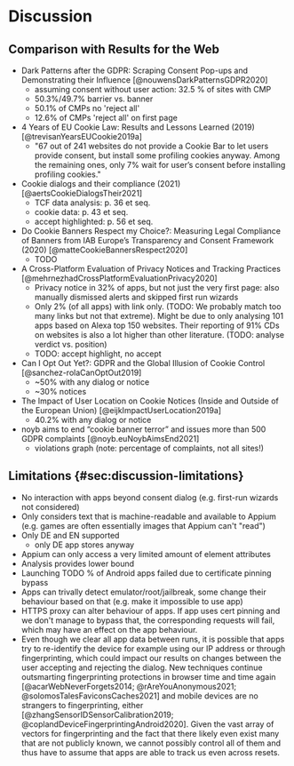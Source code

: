 # Discussion

## Comparison with Results for the Web

* Dark Patterns after the GDPR: Scraping Consent Pop-ups and Demonstrating their Influence [@nouwensDarkPatternsGDPR2020]
    * assuming consent without user action: 32.5 % of sites with CMP
    * 50.3%/49.7% barrier vs. banner
    * 50.1% of CMPs no 'reject all'
    * 12.6% of CMPs 'reject all' on first page
* 4 Years of EU Cookie Law: Results and Lessons Learned (2019) [@trevisanYearsEUCookie2019a]
    * "67 out of 241 websites do not provide a Cookie Bar to let users provide consent, but install some profiling cookies anyway. Among the remaining ones, only 7% wait for user’s consent before installing profiling cookies."
* Cookie dialogs and their compliance (2021) [@aertsCookieDialogsTheir2021]
    * TCF data analysis: p. 36 et seq.
    * cookie data: p. 43 et seq.
    * accept highlighted: p. 56 et seq.
* Do Cookie Banners Respect my Choice?: Measuring Legal Compliance of Banners from IAB Europe’s Transparency and Consent Framework (2020) [@matteCookieBannersRespect2020]
    * TODO
* A Cross-Platform Evaluation of Privacy Notices and Tracking Practices [@mehrnezhadCrossPlatformEvaluationPrivacy2020]
    * Privacy notice in 32% of apps, but not just the very first page: also manually dismissed alerts and skipped first run wizards
    * Only 2% (of all apps) with link only. (TODO: We probably match too many links but not that extreme). Might be due to only analysing 101 apps based on Alexa top 150 websites. Their reporting of 91% CDs on websites is also a lot higher than other literature. (TODO: analyse verdict vs. position)
    * TODO: accept highlight, no accept
* Can I Opt Out Yet?: GDPR and the Global Illusion of Cookie Control [@sanchez-rolaCanOptOut2019]
    * ~50% with any dialog or notice
    * ~30% notices
* The Impact of User Location on Cookie Notices (Inside and Outside of the European Union) [@eijkImpactUserLocation2019a]
    * 40.2% with any dialog or notice
* noyb aims to end “cookie banner terror” and issues more than 500 GDPR complaints [@noyb.euNoybAimsEnd2021]
    * violations graph (note: percentage of complaints, not all sites!)

## Limitations {#sec:discussion-limitations}

* No interaction with apps beyond consent dialog (e.g. first-run wizards not considered)
* Only considers text that is machine-readable and available to Appium (e.g. games are often essentially images that Appium can't "read")
* Only DE and EN supported
    * only DE app stores anyway
* Appium can only access a very limited amount of element attributes
* Analysis provides lower bound
* Launching TODO % of Android apps failed due to certificate pinning bypass
* Apps can trivally detect emulator/root/jailbreak, some change their behaviour based on that (e.g. make it impossible to use app)
* HTTPS proxy can alter behaviour of apps. If app uses cert pinning and we don't manage to bypass that, the corresponding requests will fail, which may have an effect on the app behaviour.
* Even though we clear all app data between runs, it is possible that apps try to re-identify the device for example using our IP address or through fingerprinting, which could impact our results on changes between the user accepting and rejecting the dialog. New techniques continue outsmarting fingerprinting protections in browser time and time again [@acarWebNeverForgets2014; @rAreYouAnonymous2021; @solomosTalesFaviconsCaches2021] and mobile devices are no strangers to fingerprinting, either [@zhangSensorIDSensorCalibration2019; @coplandDeviceFingerprintingAndroid2020]. Given the vast array of vectors for fingerprinting and the fact that there likely even exist many that are not publicly known, we cannot possibly control all of them and thus have to assume that apps are able to track us even across resets.
